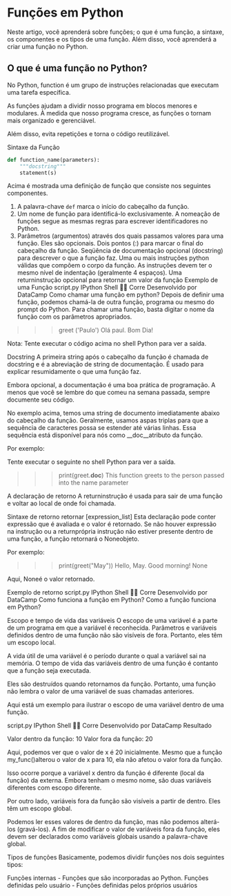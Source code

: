 # Funções em Python

Neste artigo, você aprenderá sobre funções; o que é uma função, a sintaxe, os componentes e os tipos de uma função. Além disso, você aprenderá a criar uma função no Python.

## O que é uma função no Python?

No Python, function é um grupo de instruções relacionadas que executam uma tarefa específica.

As funções ajudam a dividir nosso programa em blocos menores e modulares. À medida que nosso programa cresce, as funções o tornam mais organizado e gerenciável.

Além disso, evita repetições e torna o código reutilizável.

Sintaxe da Função

```py
def function_name(parameters):
    """docstring"""
    statement(s)
```

Acima é mostrada uma definição de função que consiste nos seguintes componentes.

1. A palavra-chave `def` marca o início do cabeçalho da função.
2. Um nome de função para identificá-lo exclusivamente. A nomeação de funções segue as mesmas regras para escrever identificadores no Python.
3. Parâmetros (argumentos) através dos quais passamos valores para uma função. Eles são opcionais.
Dois pontos (:) para marcar o final do cabeçalho da função.
Seqüência de documentação opcional (docstring) para descrever o que a função faz.
Uma ou mais instruções python válidas que compõem o corpo da função. As instruções devem ter o mesmo nível de indentação (geralmente 4 espaços).
Uma returninstrução opcional para retornar um valor da função
Exemplo de uma Função
script.py
IPython Shell

Corre
Desenvolvido por DataCamp
Como chamar uma função em python?
Depois de definir uma função, podemos chamá-la de outra função, programa ou mesmo do prompt do Python. Para chamar uma função, basta digitar o nome da função com os parâmetros apropriados.

>>> greet ('Paulo')
Olá paul. Bom Dia!
	

Nota:  Tente executar o código acima no shell Python para ver a saída.

Docstring
A primeira string após o cabeçalho da função é chamada de docstring e é a abreviação de string de documentação. É usado para explicar resumidamente o que uma função faz.

Embora opcional, a documentação é uma boa prática de programação. A menos que você se lembre do que comeu na semana passada, sempre documente seu código.

No exemplo acima, temos uma string de documento imediatamente abaixo do cabeçalho da função. Geralmente, usamos aspas triplas para que a sequência de caracteres possa se estender até várias linhas. Essa sequência está disponível para nós como __doc__atributo da função.

Por exemplo:

Tente executar o seguinte no shell Python para ver a saída.

>>> print(greet.__doc__)
This function greets to
	the person passed into the
	name parameter
	
A declaração de retorno
A returninstrução é usada para sair de uma função e voltar ao local de onde foi chamada.

Sintaxe de retorno
retornar [expression_list]
Esta declaração pode conter expressão que é avaliada e o valor é retornado. Se não houver expressão na instrução ou a returnprópria instrução não estiver presente dentro de uma função, a função retornará o Noneobjeto.

Por exemplo:

>>> print(greet("May"))
Hello, May. Good morning!
None
	
Aqui, Noneé o valor retornado.

Exemplo de retorno
script.py
IPython Shell

Corre
Desenvolvido por DataCamp
Como funciona a função em Python?
Como a função funciona em Python?

Escopo e tempo de vida das variáveis
O escopo de uma variável é a parte de um programa em que a variável é reconhecida. Parâmetros e variáveis ​​definidos dentro de uma função não são visíveis de fora. Portanto, eles têm um escopo local.

A vida útil de uma variável é o período durante o qual a variável sai na memória. O tempo de vida das variáveis ​​dentro de uma função é contanto que a função seja executada.

Eles são destruídos quando retornamos da função. Portanto, uma função não lembra o valor de uma variável de suas chamadas anteriores.

Aqui está um exemplo para ilustrar o escopo de uma variável dentro de uma função.

script.py
IPython Shell

Corre
Desenvolvido por DataCamp
Resultado

Valor dentro da função: 10
Valor fora da função: 20
	
Aqui, podemos ver que o valor de x é 20 inicialmente. Mesmo que a função my_func()alterou o valor de x para 10, ela não afetou o valor fora da função.

Isso ocorre porque a variável x dentro da função é diferente (local da função) da externa. Embora tenham o mesmo nome, são duas variáveis ​​diferentes com escopo diferente.

Por outro lado, variáveis ​​fora da função são visíveis a partir de dentro. Eles têm um escopo global.

Podemos ler esses valores de dentro da função, mas não podemos alterá-los (gravá-los). A fim de modificar o valor de variáveis fora da função, eles devem ser declarados como variáveis globais usando a palavra-chave global.

Tipos de funções
Basicamente, podemos dividir funções nos dois seguintes tipos:

Funções internas - Funções que são incorporadas ao Python.
Funções definidas pelo usuário - Funções definidas pelos próprios usuários